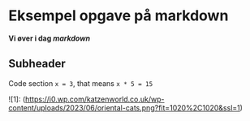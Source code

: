# Eksempel opgave på markdown
**Vi øver i dag *markdown***

## Subheader

Code section `x = 3`, that means `x * 5 = 15`

![1]: (https://i0.wp.com/katzenworld.co.uk/wp-content/uploads/2023/06/oriental-cats.png?fit=1020%2C1020&ssl=1)